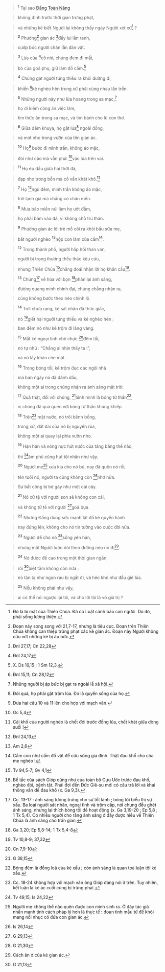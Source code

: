 > <sup><b>1</b></sup> Tại sao [Đấng Toàn Năng]()
>


> không định trước thời gian trừng phạt,
>


> và những kẻ biết Người lại không thấy ngày Người xét xử[^1-25d7169c-e3e3-4be5-953d-1e05faacba16] ?
>


> <sup><b>2</b></sup> Phường[^2-25d7169c-e3e3-4be5-953d-1e05faacba16] gian ác [^1@-25d7169c-e3e3-4be5-953d-1e05faacba16]đẩy lui lằn ranh,
>


> cướp bóc người chăn lẫn đàn vật.
>


> <sup><b>3</b></sup> Lừa của [^2@-25d7169c-e3e3-4be5-953d-1e05faacba16]cô nhi, chúng đem đi mất,
>


> bò của goá phụ, giữ làm đồ cầm.[^3-25d7169c-e3e3-4be5-953d-1e05faacba16]
>


> <sup><b>4</b></sup> Chúng gạt người túng thiếu ra khỏi đường đi,
>


> khiến [^3@-25d7169c-e3e3-4be5-953d-1e05faacba16]kẻ nghèo hèn trong xứ phải cùng nhau lẩn trốn.
>


> <sup><b>5</b></sup> Những người này như lừa hoang trong sa mạc,[^4-25d7169c-e3e3-4be5-953d-1e05faacba16]
>


> họ đi kiếm công ăn việc làm,
>


> tìm thức ăn trong sa mạc, và tìm bánh cho lũ con thơ.
>


> <sup><b>6</b></sup> Giữa đêm khuya, họ gặt lúa[^5-25d7169c-e3e3-4be5-953d-1e05faacba16] ngoài đồng,
>


> và mót nho trong vườn của tên gian ác.
>


> <sup><b>10</b></sup> Họ[^6-25d7169c-e3e3-4be5-953d-1e05faacba16] bước đi mình trần, không áo mặc,
>


> đói như cào mà vẫn phải [^4@-25d7169c-e3e3-4be5-953d-1e05faacba16]vác lúa trên vai.
>


> <sup><b>11</b></sup> Họ ép dầu giữa hai thớt đá,
>


> đạp nho trong bồn mà cổ vẫn khát khô.[^7-25d7169c-e3e3-4be5-953d-1e05faacba16]
>


> <sup><b>7</b></sup> Họ [^5@-25d7169c-e3e3-4be5-953d-1e05faacba16]ngủ đêm, mình trần không áo mặc,
>


> trời lạnh giá mà chẳng có chăn mền.
>


> <sup><b>8</b></sup> Mưa bão miền núi làm họ ướt đẫm,
>


> họ phải bám vào đá, vì không chỗ trú thân.
>


> <sup><b>9</b></sup> Phường gian ác lôi trẻ mồ côi ra khỏi bầu sữa mẹ,
>


> bắt người nghèo [^6@-25d7169c-e3e3-4be5-953d-1e05faacba16]nộp con làm của cầm[^8-25d7169c-e3e3-4be5-953d-1e05faacba16].
>


> <sup><b>12</b></sup> Trong thành phố, người hấp hối than van,
>


> người bị trọng thương thều thào kêu cứu,
>


> nhưng Thiên Chúa [^7@-25d7169c-e3e3-4be5-953d-1e05faacba16]chẳng đoái nhận lời họ khẩn cầu[^9-25d7169c-e3e3-4be5-953d-1e05faacba16].
>


> <sup><b>13</b></sup> Chúng[^10-25d7169c-e3e3-4be5-953d-1e05faacba16] về hùa với bọn [^8@-25d7169c-e3e3-4be5-953d-1e05faacba16]phản lại ánh sáng,
>


> đường quang minh chính đại, chúng chẳng nhận ra,
>


> cũng không bước theo nẻo chính lộ.
>


> <sup><b>14</b></sup> Trời chưa rạng, kẻ sát nhân đã thức giấc,
>


> nó [^9@-25d7169c-e3e3-4be5-953d-1e05faacba16]giết hại người túng thiếu và kẻ nghèo hèn ;
>


> ban đêm nó như kẻ trộm đi lảng vảng.
>


> <sup><b>15</b></sup> Mắt kẻ ngoại tình chờ chực [^10@-25d7169c-e3e3-4be5-953d-1e05faacba16]đêm tối,
>


> nó tự nhủ : “Chẳng ai nhìn thấy ta !”,
>


> và nó lấy khăn che mặt.
>


> <sup><b>16</b></sup> Trong bóng tối, kẻ trộm đục các ngôi nhà
>


> mà ban ngày nó đã đánh dấu,
>


> không một ai trong chúng nhận ra ánh sáng mặt trời.
>


> <sup><b>17</b></sup> Quả thật, đối với chúng, [^11@-25d7169c-e3e3-4be5-953d-1e05faacba16]bình minh là bóng tử thần[^11-25d7169c-e3e3-4be5-953d-1e05faacba16],
>


> vì chúng đã quá quen với bóng tử thần khủng khiếp.
>


> <sup><b>18</b></sup> Trên[^12-25d7169c-e3e3-4be5-953d-1e05faacba16] mặt nước, nó trôi bềnh bồng,
>


> trong xứ, đất đai của nó bị nguyền rủa,
>


> không một ai quay lại phía vườn nho.
>


> <sup><b>19</b></sup> Hạn hán và nóng nực hút nước của tảng băng thế nào,
>


> thì [^12@-25d7169c-e3e3-4be5-953d-1e05faacba16]âm phủ cũng hút tội nhân như vậy.
>


> <sup><b>20</b></sup> Người mẹ[^13-25d7169c-e3e3-4be5-953d-1e05faacba16] xưa kia cho nó bú, nay đã quên nó rồi,
>


> tên tuổi nó, người ta cũng không còn [^13@-25d7169c-e3e3-4be5-953d-1e05faacba16]nhớ nữa.
>


> Sự bất công bị bẻ gãy như một cái cây.
>


> <sup><b>21</b></sup> Nó xử tệ với người son sẻ không con cái,
>


> và không tử tế với người [^14@-25d7169c-e3e3-4be5-953d-1e05faacba16]goá bụa.
>


> <sup><b>22</b></sup> Nhưng Đấng dùng sức mạnh lật đổ kẻ quyền hành
>


> nay đứng lên, không cho nó tin tưởng vào cuộc đời nữa.
>


> <sup><b>23</b></sup> Người để cho nó [^15@-25d7169c-e3e3-4be5-953d-1e05faacba16]sống yên hàn,
>


> nhưng mắt Người luôn dõi theo đường nẻo nó đi[^14-25d7169c-e3e3-4be5-953d-1e05faacba16].
>


> <sup><b>24</b></sup> Nó được đề cao trong một thời gian ngắn,
>


> rồi [^16@-25d7169c-e3e3-4be5-953d-1e05faacba16]biệt tăm không còn nữa ;
>


> nó tàn tạ như ngọn rau bị ngắt đi, và héo khô như đầu gié lúa.
>


> <sup><b>25</b></sup> Nếu không phải như vậy,
>


> ai có thể nói ngược lại tôi, và cho lời tôi là vô giá trị ?
>

[^1-25d7169c-e3e3-4be5-953d-1e05faacba16]: Đó là bí mật của Thiên Chúa. Đã có Luật cảnh báo con người. Do đó, phải sống lương thiện.
[^2-25d7169c-e3e3-4be5-953d-1e05faacba16]: Đoạn này song song với 21,7-17, nhưng là tiêu cực. Đoạn trên Thiên Chúa không can thiệp trừng phạt các kẻ gian ác. Đoạn này Người không cứu vớt những kẻ bị áp bức.
[^3-25d7169c-e3e3-4be5-953d-1e05faacba16]: X. Ds 16,15 ; 1 Sm 12,3.
[^4-25d7169c-e3e3-4be5-953d-1e05faacba16]: Những người bị áp bức bị gạt ra ngoài lề xã hội.
[^5-25d7169c-e3e3-4be5-953d-1e05faacba16]: Đói quá, họ phải gặt trộm lúa. Đó là quyền sống của họ.
[^6-25d7169c-e3e3-4be5-953d-1e05faacba16]: Đưa hai câu 10 và 11 lên cho hợp với mạch văn.
[^7-25d7169c-e3e3-4be5-953d-1e05faacba16]: Cái khổ của người nghèo là chết đói trước đống lúa, chết khát giữa dòng suối !
[^8-25d7169c-e3e3-4be5-953d-1e05faacba16]: Cầm con như cầm đồ vật để cứu sống gia đình. Thật đau khổ cho cha mẹ nghèo !
[^9-25d7169c-e3e3-4be5-953d-1e05faacba16]: Bế tắc của sách Gióp cũng như của toàn bộ Cựu Ước trước đau khổ, nghèo đói, bệnh tật. Phải đợi đến Đức Giê-su mới có câu trả lời và khai thông vấn đề đau khổ (x. Ga 9,3).
[^10-25d7169c-e3e3-4be5-953d-1e05faacba16]: Cc. 13-17 : ánh sáng tượng trưng cho sự tốt lành ; bóng tối biểu thị sự xấu. Ba loại người sát nhân, ngoại tình và trộm cắp, nói chung đều ghét ánh sáng, nhưng lại thích bóng tối để hoạt động (x. Ga 3,19-20 ; Ep 5,8 ; 1 Tx 5,4). Có nhiều người cho rằng ánh sáng ở đây được hiểu về Thiên Chúa là ánh sáng cho trần gian.
[^11-25d7169c-e3e3-4be5-953d-1e05faacba16]: Bóng đêm là đồng loã của kẻ xấu ; còn ánh sáng là quan toà luận tội kẻ xấu.
[^12-25d7169c-e3e3-4be5-953d-1e05faacba16]: Cc. 18-24 không hợp với mạch văn ông Gióp đang nói ở trên. Tuy nhiên, kết luận là kẻ ác cuối cùng bị trừng phạt.
[^13-25d7169c-e3e3-4be5-953d-1e05faacba16]: Người mẹ không thể nào quên được con mình sinh ra. Ở đây tác giả nhấn mạnh tính cách pháp lý hơn là thực tế : đoạn tình mẫu tử để khỏi mang nỗi nhục có đứa con gian ác.
[^14-25d7169c-e3e3-4be5-953d-1e05faacba16]: Cách ăn ở của kẻ gian ác.
[^1@-25d7169c-e3e3-4be5-953d-1e05faacba16]: Đnl 27,17; Cn 22,28
[^2@-25d7169c-e3e3-4be5-953d-1e05faacba16]: Đnl 24,17
[^3@-25d7169c-e3e3-4be5-953d-1e05faacba16]: Đnl 15,11; Cn 28,12
[^4@-25d7169c-e3e3-4be5-953d-1e05faacba16]: Gc 5,4
[^5@-25d7169c-e3e3-4be5-953d-1e05faacba16]: Đnl 24,13
[^6@-25d7169c-e3e3-4be5-953d-1e05faacba16]: Am 2,6
[^7@-25d7169c-e3e3-4be5-953d-1e05faacba16]: Tv 94,5-7; Gv 4,1
[^8@-25d7169c-e3e3-4be5-953d-1e05faacba16]: Ga 3,20; Ep 5,8-14; 1 Tx 5,4-8
[^9@-25d7169c-e3e3-4be5-953d-1e05faacba16]: Tv 10,8-9; 37,32
[^10@-25d7169c-e3e3-4be5-953d-1e05faacba16]: Cn 7,9-10
[^11@-25d7169c-e3e3-4be5-953d-1e05faacba16]: G 38,15
[^12@-25d7169c-e3e3-4be5-953d-1e05faacba16]: Tv 49,15; Is 24,22
[^13@-25d7169c-e3e3-4be5-953d-1e05faacba16]: Is 26,14
[^14@-25d7169c-e3e3-4be5-953d-1e05faacba16]: G 29,13
[^15@-25d7169c-e3e3-4be5-953d-1e05faacba16]: G 21,30
[^16@-25d7169c-e3e3-4be5-953d-1e05faacba16]: G 21,13